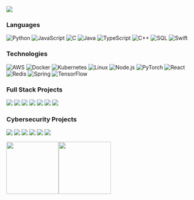 [![](https://raw.githubusercontent.com/ronaldogdm/ronaldogdm/master/profile.gif)](https://www.ronaldogdm.com/)<!-- If you want the template for my gif, email me! -->

### Languages

![Python](https://img.shields.io/badge/-Python-000?&logo=Python)
![JavaScript](https://img.shields.io/badge/-JavaScript-000?&logo=JavaScript)
![C](https://img.shields.io/badge/-C-000?&logo=C)
![Java](https://img.shields.io/badge/-Java-000?&logo=Java&logoColor=007396)
![TypeScript](https://img.shields.io/badge/-TypeScript-000?&logo=TypeScript)
![C++](https://img.shields.io/badge/-C++-000?&logo=c%2b%2b&logoColor=00599C)
![SQL](https://img.shields.io/badge/-SQL-000?&logo=MySQL)
![Swift](https://img.shields.io/badge/-Swift-000?&logo=Swift)

### Technologies

![AWS](https://img.shields.io/badge/-AWS-000?&logo=Amazon-AWS&logoColor=F90)
![Docker](https://img.shields.io/badge/-Docker-000?&logo=Docker)
![Kubernetes](https://img.shields.io/badge/-Kubernetes-000?&logo=Kubernetes)
![Linux](https://img.shields.io/badge/-Linux-000?&logo=Linux)
![Node.js](https://img.shields.io/badge/-Node.js-000?&logo=node.js)
![PyTorch](https://img.shields.io/badge/-PyTorch-000?&logo=PyTorch)
![React](https://img.shields.io/badge/-React-000?&logo=React)
![Redis](https://img.shields.io/badge/-Redis-000?&logo=Redis)
![Spring](https://img.shields.io/badge/-Spring-000?&logo=Spring)
![TensorFlow](https://img.shields.io/badge/-TensorFlow-000?&logo=TensorFlow)

### Full Stack Projects

[![](https://img.shields.io/badge/-🧬%20My%20Website-000)](https://github.com/ronaldogdm/v2)
[![](https://img.shields.io/badge/-🦠%20COVID‑19%20Dashboard-000)](https://github.com/ronaldogdm/COVID-19-Dashboard)
[![](https://img.shields.io/badge/-📝%20Summarizer-000)](https://github.com/ronaldogdm/Summarizer)
[![](https://img.shields.io/badge/-🔬%20Overwatch-000)](https://github.com/ronaldogdm/overwatch)
[![](https://img.shields.io/badge/-🛰%20KubeSat-000)](https://github.com/ronaldogdm/kubesat)
[![](https://img.shields.io/badge/-🔊%20Voice%20Poker-000)](https://github.com/ronaldogdm/Poker)
[![](https://img.shields.io/badge/-🗺%20PokémonGo%20Map-000)](https://github.com/ronaldogdm/PokemonGo-Map)

### Cybersecurity Projects

[![](https://img.shields.io/badge/-🩸%20Heartbleed-000)](https://github.com/ronaldogdm/Heartbleed)
[![](https://img.shields.io/badge/-🌊%20SYN%20Flood-000)](https://github.com/ronaldogdm/SYN-Flood)
[![](https://img.shields.io/badge/-🗂%20Packet%20Sniffing%20%26%20Spoofing-000)](https://github.com/ronaldogdm/Packet-Sniffing-and-Spoofing)
[![](https://img.shields.io/badge/-💉%20SQL%20Injection-000)](https://github.com/ronaldogdm/SQL-Injection)
[![](https://img.shields.io/badge/-🛡%20Spectre%20%26%20Meltdown-000)](https://github.com/ronaldogdm/Meltdown-Spectre)
[![](https://img.shields.io/badge/-🌐%20Network%20Tools-000)](https://github.com/ronaldogdm/Network-Tools)

<a href="https://www.ronaldogdm.com/"><img height="137px" src="https://github-readme-stats.vercel.app/api?username=ronaldogdm&hide_title=true&hide_border=true&show_icons=true&include_all_commits=true&count_private=false&line_height=21&text_color=000&icon_color=000&bg_color=0,ea6161,ffc64d,fffc4d,52fa5a&theme=graywhite" /><!-- wi*quL3fcV --><img height="137px" src="https://github-readme-stats.vercel.app/api/top-langs/?username=ronaldogdm&hide=html&hide_title=true&hide_border=true&layout=compact&langs_count=6&text_color=000&icon_color=fff&bg_color=0,52fa5a,4dfcff,c64dff&theme=graywhite" /></a>
